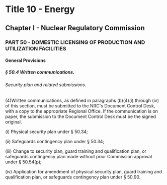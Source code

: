 
# Title 10 - Energy
## Chapter I - Nuclear Regulatory Commission
### PART 50 - DOMESTIC LICENSING OF PRODUCTION AND UTILIZATION FACILITIES
#### General Provisions
##### § 50.4 Written communications.
###### Security plan and related submissions.

(4)Written communications, as defined in paragraphs (b)(4)(i) through (iv) of this section, must be submitted to the NRC's Document Control Desk, with a copy to the appropriate Regional Office. If the communication is on paper, the submission to the Document Control Desk must be the signed original.

(i) Physical security plan under § 50.34;

(ii) Safeguards contingency plan under § 50.34;

(iii) Change to security plan, guard training and qualification plan, or safeguards contingency plan made without prior Commission approval under § 50.54(p);

(iv) Application for amendment of physical security plan, guard training and qualification plan, or safeguards contingency plan under § 50.90.
